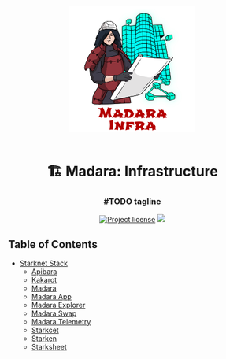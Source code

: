 <div align="center">
  <img src="images/readme-header.png" height="256">
</div>
<br />

<div align="center">

<h1>🏗 Madara: Infrastructure</h1>
<h3>#TODO tagline</h3>

[![Project license](https://img.shields.io/github/license/keep-starknet-strange/madara.svg?style=flat-square)](LICENSE)
<a href="https://">
<img src="https://img.shields.io/badge/Official%20Repository-Madara-red"/>
</a>

</div>

## Table of Contents

- [Starknet Stack](/starknet-stack)
    - [Apibara](/starknet-stack#apibara)
    - [Kakarot](/starknet-stack#kakarot)
    - [Madara](/starknet-stack#madara)
    - [Madara App](/starknet-stack#madara-app)
    - [Madara Explorer](/starknet-stack#madara-explorer)
    - [Madara Swap](/starknet-stack#madara-swap)
    - [Madara Telemetry](/starknet-stack#telemetry)
    - [Starkcet](/starknet-stack#starkcet)
    - [Starken](/starknet-stack#starken)
    - [Starksheet](/starknet-stack#starksheet)
